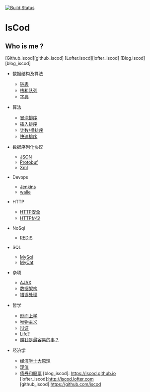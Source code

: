 [![Build Status](https://travis-ci.org/IsCod/IsCod.github.io.svg?branch=master)](https://travis-ci.org/IsCod/IsCod.github.io)

# IsCod

## Who is me ?

[Github.iscod][github_iscod]
[Lofter.isocd][lofter_iscod]
[Blog.iscod][blog_iscod]

* 数据结构及算法
  * [链表](data_struct/list.md)
  * [栈和队列](data_struct/stack_queue.md)
  * [字典](data_struct/dict.md)
* 算法
  * [冒泡排序](sort/bubble.md)
  * [插入排序](sort/insert.md)
  * [计数/桶排序](sort/count.md)
  * [快速排序](sort/quick.md)
* 数据序列化协议
    * [JSON](data_marshal/JSON.md)
    * [Protobuf](data_marshal/protobuf.md)
    * [Xml](data_marshal/xml.md)
*  Devops
    * [Jenkins](devops/jenkins.md)
    * [walle](devops/walle.md)
* HTTP
  * [HTTP安全](http/HTTP安全.md)
  * [HTTP协议](http/HTTP协议.md)

* NoSql
  * [REDIS](nosql/redis.md)
* SQL
  * [MySql](sql/mysql.md)
  * [MyCat](sql/mycat.md)
* 杂项 
  * [AJAX](TO/AJAX.md)
  * [数据架构](TO/数据架构.md)
  * [错误处理](TO/错误处理.md)
* 哲学
  * [形而上学](Life/形而上学.md)
  * [唯物主义](Life/唯物主义.md)
  * [辩证](Life/辩证.md)
  * [Life?](Life/生活是什么.md)
  * [赚钱是最容易的事？](Life/钱是最容易的事.md)
* 经济学
  * [经济学十大原理](EO/经济学十大原理.md)
  * [现值](EO/现值.md)
  * [债券和股票](EO/债券和股票.md)
[blog_iscod]: https://iscod.github.io
[lofter_iscod]:http://iscod.lofter.com
[github_iscod]:https://github.com/iscod